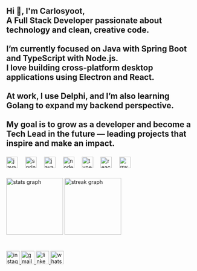 <h2 align="left">
  Hi 👋, I'm Carlosyoot,<br>
  A Full Stack Developer passionate about technology and clean, creative code.<br><br>
  I’m currently focused on Java with Spring Boot and TypeScript with Node.js.<br>  
  I love building cross-platform desktop applications using Electron and React.<br><br>
  At work, I use Delphi, and I’m also learning Golang to expand my backend perspective.<br><br>
  My goal is to grow as a developer and become a Tech Lead in the future — leading projects that inspire and make an impact.<br>
</h2>

###

<div align="left">
  <!-- Backend -->
  <img src="https://cdn.jsdelivr.net/gh/devicons/devicon/icons/java/java-original.svg" height="30" alt="java logo" />
  <img width="12" />
  <img src="https://cdn.jsdelivr.net/gh/devicons/devicon/icons/spring/spring-original.svg" height="30" alt="spring logo" />
  <img width="12" />
  <img src="https://cdn.jsdelivr.net/gh/devicons/devicon/icons/javascript/javascript-original.svg" height="30" alt="javascript logo" />
  <img width="12" />
  <img src="https://cdn.jsdelivr.net/gh/devicons/devicon/icons/nodejs/nodejs-original.svg" height="30" alt="nodejs logo" />
  <img width="12" />

  <!-- Frontend / Desktop -->
  <img src="https://cdn.jsdelivr.net/gh/devicons/devicon/icons/typescript/typescript-original.svg" height="30" alt="typescript logo" />
  <img width="12" />
  <img src="https://cdn.jsdelivr.net/gh/devicons/devicon/icons/react/react-original.svg" height="30" alt="react logo" />
  <img width="12" />
  
  <!-- Database -->
  <img src="https://cdn.jsdelivr.net/gh/devicons/devicon/icons/mysql/mysql-original.svg" height="30" alt="mysql logo" />
  <img width="12" />
</div>

###

<div align="left">
  <img src="https://github-readme-stats.vercel.app/api?username=Carlosyoot&hide_title=false&hide_rank=true&show_icons=true&include_all_commits=true&count_private=true&disable_animations=false&theme=dracula&locale=en&hide_border=true&order=1" height="150" alt="stats graph" />
  <img src="https://streak-stats.demolab.com/?user=Carlosyoot&locale=en&mode=daily&theme=dracula&hide_border=true&border_radius=5&order=1" height="150" alt="streak graph" />
</div>

###

<br clear="both">

<div align="left">
  <a href="https://www.instagram.com/carlosyoot/" target="_blank" rel="noopener noreferrer" referrerpolicy="no-referrer">
    <img src="https://img.shields.io/static/v1?message=Instagram&logo=instagram&label=&color=E4405F&logoColor=white&labelColor=&style=for-the-badge" height="35" alt="instagram logo" />
  </a>
  <a href="https://mail.google.com/mail/?view=cm&fs=1&to=carlosdanielyoot@gmail.com&su=Hello%20Carlos!&body=Hi%20Carlos,%20I%20found%20you%20through%20your%20GitHub%20profile%20and%20would%20like%20to%20get%20in%20touch." target="_blank" rel="noopener noreferrer" referrerpolicy="no-referrer rel="noopener noreferrer" referrerpolicy="no-referrer">
    <img src="https://img.shields.io/static/v1?message=Gmail&logo=gmail&label=&color=D14836&logoColor=white&labelColor=&style=for-the-badge" height="35" alt="gmail logo" />
  </a>
  <a href="https://www.linkedin.com/in/carlosyoot/" target="_blank" rel="noopener noreferrer" referrerpolicy="no-referrer">
    <img src="https://img.shields.io/static/v1?message=LinkedIn&logo=linkedin&label=&color=0077B5&logoColor=white&labelColor=&style=for-the-badge" height="35" alt="linkedin logo" />
  </a>
  <a href="https://wa.me/5546991122966" target="_blank" rel="noopener noreferrer" referrerpolicy="no-referrer">
    <img src="https://img.shields.io/static/v1?message=Whatsapp&logo=whatsapp&label=&color=25D366&logoColor=white&labelColor=&style=for-the-badge" height="35" alt="whatsapp logo" />
  </a>
</div>
